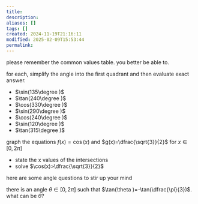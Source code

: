 ```yaml
---
title: 
description: 
aliases: []
tags: []
created: 2024-11-19T21:16:11
modified: 2025-02-09T15:53:44
permalink:
---
```


please remember the common values table.
you better be able to.

for each, simplify the angle into the first quadrant and then evaluate exact answer.
- $\sin(135\degree )$
- $\tan(240\degree )$
- $\cos(330\degree )$
- $\sin(290\degree )$
- $\cos(240\degree )$
- $\sin(120\degree )$
- $\tan(315\degree )$

graph the equations $f(x)=\cos(x)$ and $g(x)=\dfrac{\sqrt{3}}{2}$ for $x\in[0,2\pi]$
- state the x values of the intersections
- solve $\cos(x)>\dfrac{\sqrt{3}}{2}$




here are some angle questions to stir up your mind

there is an angle $\theta\in[0,2\pi]$ such that $\tan(\theta )=-\tan(\dfrac{\pi}{3})$. what can be $\theta$?
